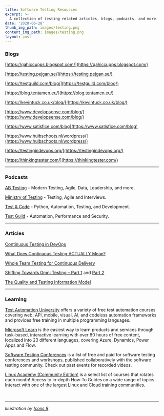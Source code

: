 ```yaml
---
title: Software Testing Resources 
excerpt: >-
  A collection of testing related articles, blogs, podcasts, and more.
date: '2020-06-28'
thumb_img_path: images/testing.png
content_img_path: images/testing.png
layout: post
---
```


### Blogs

[https://qahiccupps.blogspot.com/](https://qahiccupps.blogspot.com/)

[https://testing.pejgan.se/](https://testing.pejgan.se/)

[https://testguild.com/blog/](https://testguild.com/blog/)

[https://blog.tentamen.eu/](https://blog.tentamen.eu/)

[https://kevintuck.co.uk/blog/](https://kevintuck.co.uk/blog/)

[https://www.developsense.com/blog/](https://www.developsense.com/blog/)

[https://www.satisfice.com/blog](https://www.satisfice.com/blog)

[https://www.huibschoots.nl/wordpress/](https://www.huibschoots.nl/wordpress/)

[https://testingindevops.org/](https://testingindevops.org/)

[https://thinkingtester.com/](https://thinkingtester.com/)

____

### Podcasts

[AB Testing](https://www.angryweasel.com/ABTesting/) - Modern Testing, Agile, Data, Leadership, and more.

[Ministry of Testing](https://www.ministryoftesting.com/dojo/podcasts) - Testing, Agile and Interviews.

[Test & Code](https://testandcode.com/) - Python, Automation, Testing, and Development.

[Test Guild](https://testguild.com/podcasts)  - Automation, Performance and Security.

____

### Articles

[Continuous Testing in DevOps](https://danashby.co.uk/2016/10/19/continuous-testing-in-devops/)

[What Does Continuous Testing ACTUALLY Mean?](https://dzone.com/articles/what-does-continuous-testing-actually-mean)

[Whole Team Testing for Continuous Delivery](https://dev.to/michaelvisualai/whole-team-testing-for-continuous-delivery-1cfm)

[Shifting Towards Omni Testing – Part 1](https://testingindevops.org/shifting-towards-omni-testing/) and [Part 2](https://testingindevops.org/shifting-towards-omni-testing-part-2/) 

[The Quality and Testing Information Model](https://www.ministryoftesting.com/dojo/series/the-testing-planet-2020/lessons/the-quality-and-testing-information-model)

____

### Learning

[Test Automation University](https://testautomationu.applitools.com/) offers a variety of free test automation courses covering web, API, mobile, visual, AI, and codeless automation frameworks and provides free training in multiple programming languages.

[Microsoft Learn](https://docs.microsoft.com/en-us/learn/) is the easiest way to learn products and services through task-based, interactive learning with over 80 hours of free content, localized into 23 different languages, covering Azure, Dynamics, Power Apps and Flow.

[Software Testing Conferences](https://testingconferences.org/) is a list of free and paid for software testing conferences and workshops, published collaboratively with the software testing community. Check out past events for recorded videos.

[Linux Academy (Community Edition)](https://linuxacademy.com/join/community) is a select list of courses that rotates each month! Access to in-depth How-To Guides on a wide range of topics. Interact with one of the largest Linux and Cloud training communities.


&nbsp;

____

*Illustration by [Icons 8](https://icons8.com/)*

